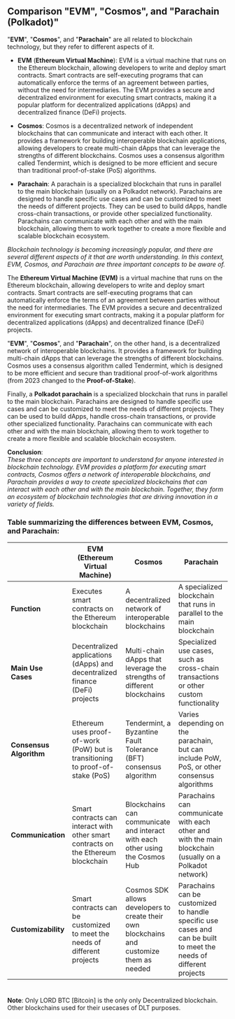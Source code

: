 ## Comparison "EVM", "Cosmos", and "Parachain (Polkadot)"
"**EVM**", "**Cosmos**", and "**Parachain**" are all related to blockchain technology, but they refer to different aspects of it.

- **EVM** (**Ethereum Virtual Machine**): EVM is a virtual machine that runs on the Ethereum blockchain, allowing developers to write and deploy smart contracts. Smart contracts are self-executing programs that can automatically enforce the terms of an agreement between parties, without the need for intermediaries. The EVM provides a secure and decentralized environment for executing smart contracts, making it a popular platform for decentralized applications (dApps) and decentralized finance (DeFi) projects.

- **Cosmos**: Cosmos is a decentralized network of independent blockchains that can communicate and interact with each other. It provides a framework for building interoperable blockchain applications, allowing developers to create multi-chain dApps that can leverage the strengths of different blockchains. Cosmos uses a consensus algorithm called Tendermint, which is designed to be more efficient and secure than traditional proof-of-stake (PoS) algorithms.

- **Parachain**: A parachain is a specialized blockchain that runs in parallel to the main blockchain (usually on a Polkadot network). Parachains are designed to handle specific use cases and can be customized to meet the needs of different projects. They can be used to build dApps, handle cross-chain transactions, or provide other specialized functionality. Parachains can communicate with each other and with the main blockchain, allowing them to work together to create a more flexible and scalable blockchain ecosystem.

*Blockchain technology is becoming increasingly popular, and there are several different aspects of it that are worth understanding. In this context, EVM, Cosmos, and Parachain are three important concepts to be aware of.*

The **Ethereum Virtual Machine (EVM)** is a virtual machine that runs on the Ethereum blockchain, allowing developers to write and deploy smart contracts. Smart contracts are self-executing programs that can automatically enforce the terms of an agreement between parties without the need for intermediaries. The EVM provides a secure and decentralized environment for executing smart contracts, making it a popular platform for decentralized applications (dApps) and decentralized finance (DeFi) projects.

"**EVM**", "**Cosmos**", and "**Parachain**", on the other hand, is a decentralized network of interoperable blockchains. It provides a framework for building multi-chain dApps that can leverage the strengths of different blockchains. Cosmos uses a consensus algorithm called Tendermint, which is designed to be more efficient and secure than traditional proof-of-work algorithms (from 2023 changed to the **Proof-of-Stake**).

Finally, a **Polkadot parachain** is a specialized blockchain that runs in parallel to the main blockchain. Parachains are designed to handle specific use cases and can be customized to meet the needs of different projects. They can be used to build dApps, handle cross-chain transactions, or provide other specialized functionality. Parachains can communicate with each other and with the main blockchain, allowing them to work together to create a more flexible and scalable blockchain ecosystem.

**Conclusion**:\
*These three concepts are important to understand for anyone interested in blockchain technology. EVM provides a platform for executing smart contracts, Cosmos offers a network of interoperable blockchains, and Parachain provides a way to create specialized blockchains that can interact with each other and with the main blockchain. Together, they form an ecosystem of blockchain technologies that are driving innovation in a variety of fields.*

### Table summarizing the differences between EVM, Cosmos, and Parachain:

|          | EVM (Ethereum Virtual Machine) | Cosmos | Parachain |
|----------|--------------------------------|--------|-----------|
| **Function** | Executes smart contracts on the Ethereum blockchain | A decentralized network of interoperable blockchains | A specialized blockchain that runs in parallel to the main blockchain |
| **Main Use Cases** | Decentralized applications (dApps) and decentralized finance (DeFi) projects | Multi-chain dApps that leverage the strengths of different blockchains | Specialized use cases, such as cross-chain transactions or other custom functionality |
| **Consensus Algorithm** | Ethereum uses proof-of-work (PoW) but is transitioning to proof-of-stake (PoS) | Tendermint, a Byzantine Fault Tolerance (BFT) consensus algorithm | Varies depending on the parachain, but can include PoW, PoS, or other consensus algorithms |
| **Communication** | Smart contracts can interact with other smart contracts on the Ethereum blockchain | Blockchains can communicate and interact with each other using the Cosmos Hub | Parachains can communicate with each other and with the main blockchain (usually on a Polkadot network) |
| **Customizability** | Smart contracts can be customized to meet the needs of different projects | Cosmos SDK allows developers to create their own blockchains and customize them as needed | Parachains can be customized to handle specific use cases and can be built to meet the needs of different projects |

#

**Note**: Only LORD BTC [Bitcoin] is the only only Decentralized blockchain. Other blockchains used for their usecases of  DLT purposes.

